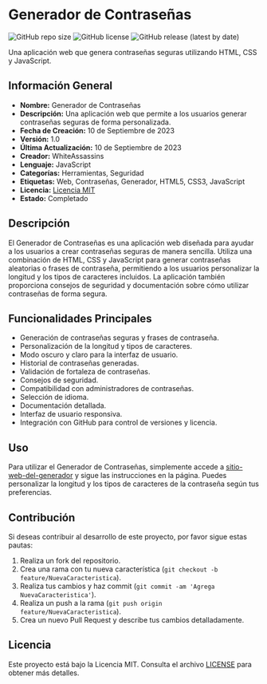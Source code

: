 # Generador de Contraseñas

![GitHub repo size](https://img.shields.io/github/repo-size/WhiteAssassins/Generador-de-Contraseñas)
![GitHub license](https://img.shields.io/github/license/WhiteAssassins/Generador-de-Contraseñas)
![GitHub release (latest by date)](https://img.shields.io/github/v/release/WhiteAssassins/Generador-de-Contraseñas)

Una aplicación web que genera contraseñas seguras utilizando HTML, CSS y JavaScript.

## Información General

- **Nombre:** Generador de Contraseñas
- **Descripción:** Una aplicación web que permite a los usuarios generar contraseñas seguras de forma personalizada.
- **Fecha de Creación:** 10 de Septiembre de 2023
- **Versión:** 1.0
- **Última Actualización:** 10 de Septiembre de 2023
- **Creador:** WhiteAssassins
- **Lenguaje:** JavaScript
- **Categorías:** Herramientas, Seguridad
- **Etiquetas:** Web, Contraseñas, Generador, HTML5, CSS3, JavaScript
- **Licencia:** [Licencia MIT](LICENSE)
- **Estado:** Completado

## Descripción

El Generador de Contraseñas es una aplicación web diseñada para ayudar a los usuarios a crear contraseñas seguras de manera sencilla. Utiliza una combinación de HTML, CSS y JavaScript para generar contraseñas aleatorias o frases de contraseña, permitiendo a los usuarios personalizar la longitud y los tipos de caracteres incluidos. La aplicación también proporciona consejos de seguridad y documentación sobre cómo utilizar contraseñas de forma segura.

## Funcionalidades Principales

- Generación de contraseñas seguras y frases de contraseña.
- Personalización de la longitud y tipos de caracteres.
- Modo oscuro y claro para la interfaz de usuario.
- Historial de contraseñas generadas.
- Validación de fortaleza de contraseñas.
- Consejos de seguridad.
- Compatibilidad con administradores de contraseñas.
- Selección de idioma.
- Documentación detallada.
- Interfaz de usuario responsiva.
- Integración con GitHub para control de versiones y licencia.

## Uso

Para utilizar el Generador de Contraseñas, simplemente accede a [sitio-web-del-generador](URL-del-sitio-web) y sigue las instrucciones en la página. Puedes personalizar la longitud y los tipos de caracteres de la contraseña según tus preferencias.

## Contribución

Si deseas contribuir al desarrollo de este proyecto, por favor sigue estas pautas:

1. Realiza un fork del repositorio.
2. Crea una rama con tu nueva característica (`git checkout -b feature/NuevaCaracteristica`).
3. Realiza tus cambios y haz commit (`git commit -am 'Agrega NuevaCaracteristica'`).
4. Realiza un push a la rama (`git push origin feature/NuevaCaracteristica`).
5. Crea un nuevo Pull Request y describe tus cambios detalladamente.

## Licencia

Este proyecto está bajo la Licencia MIT. Consulta el archivo [LICENSE](LICENSE) para obtener más detalles.

